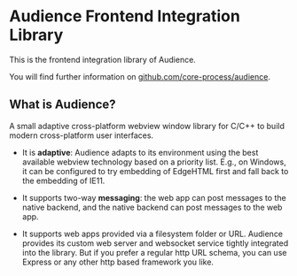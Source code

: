 # Audience Frontend Integration Library

This is the frontend integration library of Audience.

You will find further information on [github.com/core-process/audience](https://github.com/core-process/audience).

## What is Audience?
A small adaptive cross-platform webview window library for C/C++ to build modern cross-platform user interfaces.

- It is **adaptive**: Audience adapts to its environment using the best available webview technology based on a priority list. E.g., on Windows, it can be configured to try embedding of EdgeHTML first and fall back to the embedding of IE11.

- It supports two-way **messaging**: the web app can post messages to the native backend, and the native backend can post messages to the web app.

- It supports web apps provided via a filesystem folder or URL. Audience provides its custom web server and websocket service tightly integrated into the library. But if you prefer a regular http URL schema, you can use Express or any other http based framework you like.
